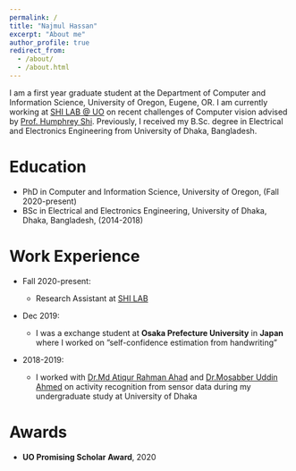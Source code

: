 ```yaml
---
permalink: /
title: "Najmul Hassan"
excerpt: "About me"
author_profile: true
redirect_from: 
  - /about/
  - /about.html
---
```

I am a first year graduate student at the Department of Computer and Information Science, University of Oregon, Eugene, OR. I am currently working at [SHI LAB @ UO](https://www.humphreyshi.com/people) on recent challenges of Computer vision advised by [Prof. Humphrey Shi](https://www.humphreyshi.com/). Previously, I received my B.Sc. degree in Electrical and Electronics Engineering from University of Dhaka, Bangladesh.

Education
======
* PhD in Computer and Information Science, University of Oregon, (Fall 2020-present)
* BSc in Electrical and Electronics Engineering, University of Dhaka, Dhaka, Bangladesh, (2014-2018)

Work Experience
======
* Fall 2020-present:
  * Research Assistant at [SHI LAB](https://www.humphreyshi.com/people)
  
* Dec 2019:
  * I was a exchange student at **Osaka Prefecture University** in **Japan** where I worked on ”self-confidence estimation from handwriting”

* 2018-2019:
  * I worked with [Dr.Md Atiqur Rahman Ahad](http://aa.binbd.com/) and [Dr.Mosabber Uddin Ahmed](https://www.du.ac.bd/faculty/faculty_details/APE/1173) on activity recognition   from sensor data during my undergraduate study at University of Dhaka

Awards
======
* **UO Promising Scholar Award**, 2020
